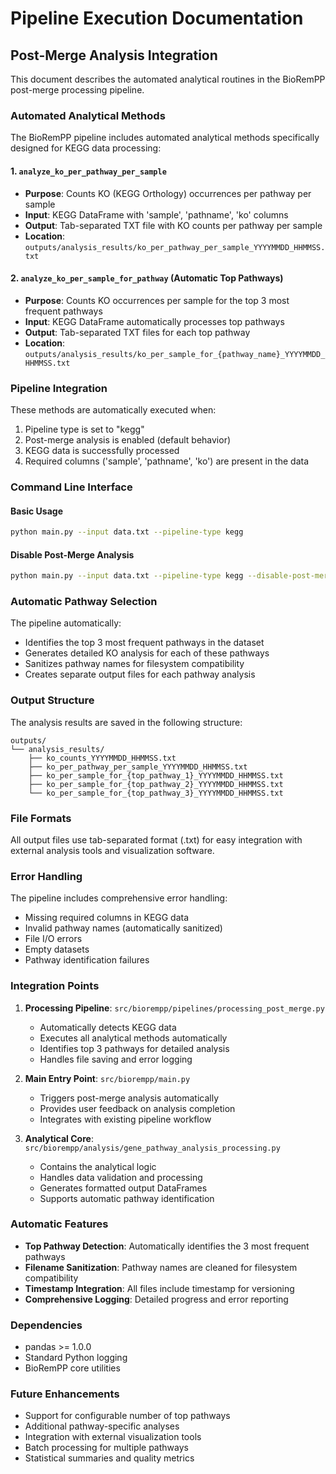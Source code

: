 # Pipeline Execution Documentation

## Post-Merge Analysis Integration

This document describes the automated analytical routines in the BioRemPP post-merge processing pipeline.

### Automated Analytical Methods

The BioRemPP pipeline includes automated analytical methods specifically designed for KEGG data processing:

#### 1. `analyze_ko_per_pathway_per_sample`
- **Purpose**: Counts KO (KEGG Orthology) occurrences per pathway per sample
- **Input**: KEGG DataFrame with 'sample', 'pathname', 'ko' columns
- **Output**: Tab-separated TXT file with KO counts per pathway per sample
- **Location**: `outputs/analysis_results/ko_per_pathway_per_sample_YYYYMMDD_HHMMSS.txt`

#### 2. `analyze_ko_per_sample_for_pathway` (Automatic Top Pathways)
- **Purpose**: Counts KO occurrences per sample for the top 3 most frequent pathways
- **Input**: KEGG DataFrame automatically processes top pathways
- **Output**: Tab-separated TXT files for each top pathway
- **Location**: `outputs/analysis_results/ko_per_sample_for_{pathway_name}_YYYYMMDD_HHMMSS.txt`

### Pipeline Integration

These methods are automatically executed when:
1. Pipeline type is set to "kegg"
2. Post-merge analysis is enabled (default behavior)
3. KEGG data is successfully processed
4. Required columns ('sample', 'pathname', 'ko') are present in the data

### Command Line Interface

#### Basic Usage
```bash
python main.py --input data.txt --pipeline-type kegg
```

#### Disable Post-Merge Analysis
```bash
python main.py --input data.txt --pipeline-type kegg --disable-post-merge
```

### Automatic Pathway Selection

The pipeline automatically:
- Identifies the top 3 most frequent pathways in the dataset
- Generates detailed KO analysis for each of these pathways
- Sanitizes pathway names for filesystem compatibility
- Creates separate output files for each pathway analysis

### Output Structure

The analysis results are saved in the following structure:
```
outputs/
└── analysis_results/
    ├── ko_counts_YYYYMMDD_HHMMSS.txt
    ├── ko_per_pathway_per_sample_YYYYMMDD_HHMMSS.txt
    ├── ko_per_sample_for_{top_pathway_1}_YYYYMMDD_HHMMSS.txt
    ├── ko_per_sample_for_{top_pathway_2}_YYYYMMDD_HHMMSS.txt
    └── ko_per_sample_for_{top_pathway_3}_YYYYMMDD_HHMMSS.txt
```

### File Formats

All output files use tab-separated format (.txt) for easy integration with external analysis tools and visualization software.

### Error Handling

The pipeline includes comprehensive error handling:
- Missing required columns in KEGG data
- Invalid pathway names (automatically sanitized)
- File I/O errors
- Empty datasets
- Pathway identification failures

### Integration Points

1. **Processing Pipeline**: `src/biorempp/pipelines/processing_post_merge.py`
   - Automatically detects KEGG data
   - Executes all analytical methods automatically
   - Identifies top 3 pathways for detailed analysis
   - Handles file saving and error logging

2. **Main Entry Point**: `src/biorempp/main.py`
   - Triggers post-merge analysis automatically
   - Provides user feedback on analysis completion
   - Integrates with existing pipeline workflow

3. **Analytical Core**: `src/biorempp/analysis/gene_pathway_analysis_processing.py`
   - Contains the analytical logic
   - Handles data validation and processing
   - Generates formatted output DataFrames
   - Supports automatic pathway identification

### Automatic Features

- **Top Pathway Detection**: Automatically identifies the 3 most frequent pathways
- **Filename Sanitization**: Pathway names are cleaned for filesystem compatibility
- **Timestamp Integration**: All files include timestamp for versioning
- **Comprehensive Logging**: Detailed progress and error reporting

### Dependencies

- pandas >= 1.0.0
- Standard Python logging
- BioRemPP core utilities

### Future Enhancements

- Support for configurable number of top pathways
- Additional pathway-specific analyses
- Integration with external visualization tools
- Batch processing for multiple pathways
- Statistical summaries and quality metrics
